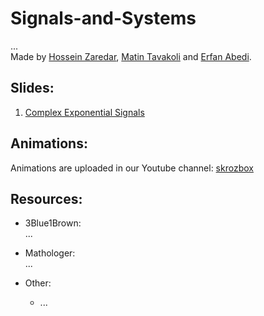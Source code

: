 # Signals-and-Systems

...<br>
Made by [Hossein Zaredar](https://github.com/HosseinZaredar), [Matin Tavakoli](https://github.com/MatinTavakoli) and [Erfan Abedi](https://github.com/theerfan).

## Slides:

1. [Complex Exponential Signals](https://docs.google.com/presentation/d/1frYjS0-K_TlEVt97xipyOz8wYAMTt66xs4rmWNWVd98/)

## Animations:
Animations are uploaded in our Youtube channel:
[skrozbox](https://www.youtube.com/channel/UCIb09zInc05ctoxC6GANkeQ/featured)


## Resources:

* 3Blue1Brown:<br>
...

* Mathologer:<br>
...

* Other:
  * ...
